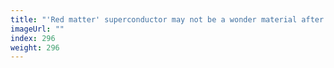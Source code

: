 ```yaml
---
title: "'Red matter' superconductor may not be a wonder material after all"
imageUrl: ""
index: 296
weight: 296
---
```

